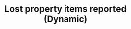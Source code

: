 ---
schema: default
title: Lost property items reported (Dynamic)
organization: ''
notes: Interactive display of lost property items reported
resources:
  - name: Lost property items reported
    url: 'https://forms.library.manchester.ac.uk/stats/5a007155fcc0e0ead6db2ebe'
    format: html
license: ''
category:
  - Uncategorized
maintainer: ''
maintainer_email: ''
---